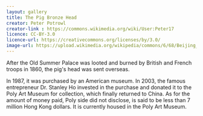 ```yaml
---
layout: gallery
title: The Pig Bronze Head
creator: Peter Potrowl
creator-link : https://commons.wikimedia.org/wiki/User:Peter17
licence: CC-BY-3.0
licence-url: https://creativecommons.org/licenses/by/3.0/
image-url: https://upload.wikimedia.org/wikipedia/commons/6/68/Beijing_-_Pig_head_of_the_old_summer_palace_-_reproduction.jpg
---
```


After the Old Summer Palace was looted and burned by British and French troops in 1860, the pig's head was sent overseas.

In 1987, it was purchased by an American museum. In 2003, the famous entrepreneur Dr. Stanley Ho invested in the purchase and donated it to the Poly Art Museum for collection, which finally returned to China. As for the amount of money paid, Poly side did not disclose, is said to be less than 7 million Hong Kong dollars. It is currently housed in the Poly Art Museum.
